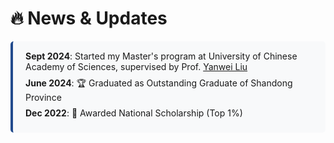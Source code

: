 # 🔥 News & Updates

<div class="news-container">

- **Sept 2024**: Started my Master's program at University of Chinese Academy of Sciences, supervised by Prof. [Yanwei Liu](https://people.ucas.ac.cn/~liuyanwei)
- **June 2024**: 🏆 Graduated as Outstanding Graduate of Shandong Province
- **Dec 2022**: 🏅 Awarded National Scholarship (Top 1%)

</div>

<style>
.news-container {
  background-color: #f8f9fa;
  border-left: 4px solid #224b8d;
  padding: 15px 20px;
  margin: 15px 0;
  border-radius: 5px;
}
.news-container ul {
  margin: 0;
  padding-left: 0;
}
.news-container li {
  list-style: none;
  margin-bottom: 8px;
  padding-left: 0;
}
</style>



